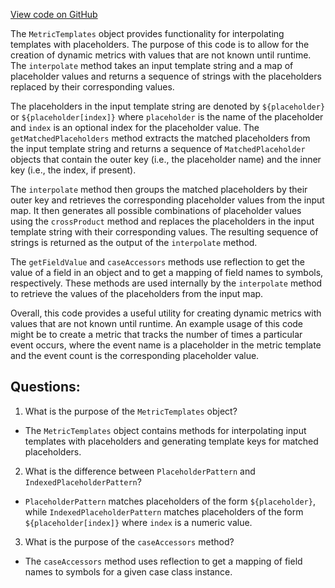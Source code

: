 [View code on GitHub](https://github.com/misbahsy/the-algorithm/product-mixer/component-library/src/main/scala/com/twitter/product_mixer/component_library/experiments/metrics/MetricTemplates.scala)

The `MetricTemplates` object provides functionality for interpolating templates with placeholders. The purpose of this code is to allow for the creation of dynamic metrics with values that are not known until runtime. The `interpolate` method takes an input template string and a map of placeholder values and returns a sequence of strings with the placeholders replaced by their corresponding values. 

The placeholders in the input template string are denoted by `${placeholder}` or `${placeholder[index]}` where `placeholder` is the name of the placeholder and `index` is an optional index for the placeholder value. The `getMatchedPlaceholders` method extracts the matched placeholders from the input template string and returns a sequence of `MatchedPlaceholder` objects that contain the outer key (i.e., the placeholder name) and the inner key (i.e., the index, if present). 

The `interpolate` method then groups the matched placeholders by their outer key and retrieves the corresponding placeholder values from the input map. It then generates all possible combinations of placeholder values using the `crossProduct` method and replaces the placeholders in the input template string with their corresponding values. The resulting sequence of strings is returned as the output of the `interpolate` method.

The `getFieldValue` and `caseAccessors` methods use reflection to get the value of a field in an object and to get a mapping of field names to symbols, respectively. These methods are used internally by the `interpolate` method to retrieve the values of the placeholders from the input map.

Overall, this code provides a useful utility for creating dynamic metrics with values that are not known until runtime. An example usage of this code might be to create a metric that tracks the number of times a particular event occurs, where the event name is a placeholder in the metric template and the event count is the corresponding placeholder value.
## Questions: 
 1. What is the purpose of the `MetricTemplates` object?
- The `MetricTemplates` object contains methods for interpolating input templates with placeholders and generating template keys for matched placeholders.

2. What is the difference between `PlaceholderPattern` and `IndexedPlaceholderPattern`?
- `PlaceholderPattern` matches placeholders of the form `${placeholder}`, while `IndexedPlaceholderPattern` matches placeholders of the form `${placeholder[index]}` where `index` is a numeric value.

3. What is the purpose of the `caseAccessors` method?
- The `caseAccessors` method uses reflection to get a mapping of field names to symbols for a given case class instance.